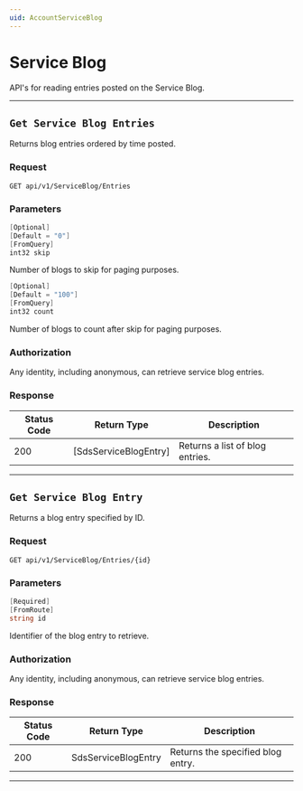 ```yaml
---
uid: AccountServiceBlog
---
```


# Service Blog

API's for reading entries posted on the Service Blog.

***

## `Get Service Blog Entries`

Returns blog entries ordered by time posted.

### Request

`GET api/v1/ServiceBlog/Entries`

### Parameters

```csharp
[Optional]
[Default = "0"]
[FromQuery]
int32 skip
```

Number of blogs to skip for paging purposes.
```csharp
[Optional]
[Default = "100"]
[FromQuery]
int32 count
```

Number of blogs to count after skip for paging purposes.

### Authorization

Any identity, including anonymous, can retrieve service blog entries.

### Response

| Status Code | Return Type | Description |
| --- | --- | ---  |
| 200 | [SdsServiceBlogEntry] | Returns a list of blog entries. |


***

## `Get Service Blog Entry`

Returns a blog entry specified by ID.

### Request

`GET api/v1/ServiceBlog/Entries/{id}`

### Parameters

```csharp
[Required]
[FromRoute]
string id
```

Identifier of the blog entry to retrieve.


### Authorization

Any identity, including anonymous, can retrieve service blog entries.

### Response

| Status Code | Return Type | Description |
| --- | --- | ---  |
| 200 | SdsServiceBlogEntry | Returns the specified blog entry. |


***

